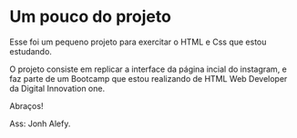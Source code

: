 # Um pouco do projeto

Esse foi um pequeno projeto para exercitar o HTML e Css que estou estudando.

O projeto consiste em replicar a interface da página incial do instagram, 
e faz parte de um Bootcamp que estou realizando de HTML Web Developer da
Digital Innovation one. 

Abraços!

Ass: Jonh Alefy.

